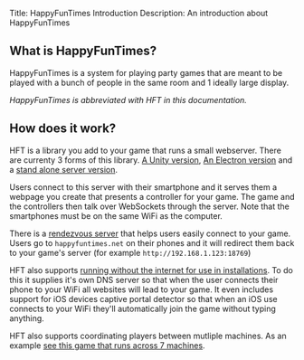 Title: HappyFunTimes Introduction
Description: An introduction about HappyFunTimes

## What is HappyFunTimes?

HappyFunTimes is a system for playing party games that are meant to be
played with a bunch of people in the same room and 1 ideally large display.

_HappyFunTimes is abbreviated with HFT in this documentation._

## How does it work?

HFT is a library you add to your game that runs a small webserver.
There are currenty 3 forms of this library. [A Unity version](unity/index.md),
[An Electron version](https://www.npmjs.com/package/happyfuntimes) and a
[stand alone server version](https://github.com/greggman/happyfuntimes).

Users connect to this server with their smartphone and it serves
them a webpage you create that presents a controller for your game.
The game and the controllers then talk over WebSockets through
the server. Note that the smartphones must be on the same WiFi
as the computer.

There is a [rendezvous server](https://github.com/greggman/happyfuntimes.net)
that helps users easily connect to your game. Users go to `happyfuntimes.net`
on their phones and it will redirect them back to your game's server
(for example `http://192.168.1.123:18769`)

HFT also supports [running without the internet for use in installations](network.md).
To do this it supplies it's own DNS server so that when the user connects
their phone to your WiFi all websites will lead to your game.
It even includes support for iOS devices captive portal
detector so that when an iOS use connects to your WiFi they'll
automatically join the game without typing anything.

HFT also supports coordinating players between mutliple machines.
As an example [see this game that runs across 7 machines](https://greggman.github.io/hft-tonde-iko).

